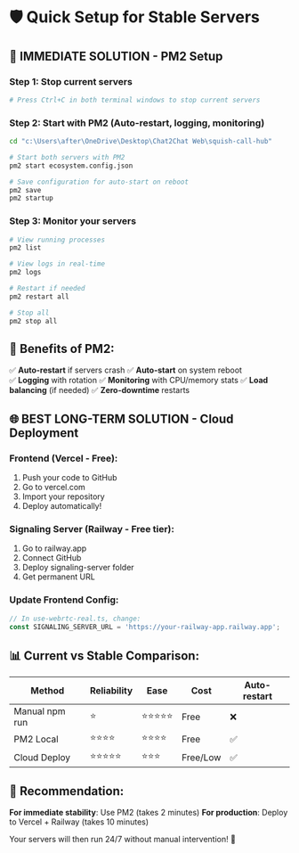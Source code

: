 # 🛡️ Quick Setup for Stable Servers

## 🚀 **IMMEDIATE SOLUTION - PM2 Setup**

### **Step 1: Stop current servers**
```bash
# Press Ctrl+C in both terminal windows to stop current servers
```

### **Step 2: Start with PM2 (Auto-restart, logging, monitoring)**
```bash
cd "c:\Users\after\OneDrive\Desktop\Chat2Chat Web\squish-call-hub"

# Start both servers with PM2
pm2 start ecosystem.config.json

# Save configuration for auto-start on reboot
pm2 save
pm2 startup
```

### **Step 3: Monitor your servers**
```bash
# View running processes
pm2 list

# View logs in real-time
pm2 logs

# Restart if needed
pm2 restart all

# Stop all
pm2 stop all
```

## 🎯 **Benefits of PM2:**

✅ **Auto-restart** if servers crash
✅ **Auto-start** on system reboot  
✅ **Logging** with rotation
✅ **Monitoring** with CPU/memory stats
✅ **Load balancing** (if needed)
✅ **Zero-downtime** restarts

## 🌐 **BEST LONG-TERM SOLUTION - Cloud Deployment**

### **Frontend (Vercel - Free):**
1. Push your code to GitHub
2. Go to vercel.com
3. Import your repository
4. Deploy automatically!

### **Signaling Server (Railway - Free tier):**
1. Go to railway.app
2. Connect GitHub
3. Deploy signaling-server folder
4. Get permanent URL

### **Update Frontend Config:**
```typescript
// In use-webrtc-real.ts, change:
const SIGNALING_SERVER_URL = 'https://your-railway-app.railway.app';
```

## 📊 **Current vs Stable Comparison:**

| Method | Reliability | Ease | Cost | Auto-restart |
|--------|-------------|------|------|--------------|
| Manual npm run | ⭐ | ⭐⭐⭐⭐⭐ | Free | ❌ |
| PM2 Local | ⭐⭐⭐⭐ | ⭐⭐⭐⭐ | Free | ✅ |
| Cloud Deploy | ⭐⭐⭐⭐⭐ | ⭐⭐⭐ | Free/Low | ✅ |

## 🎯 **Recommendation:**

**For immediate stability**: Use PM2 (takes 2 minutes)
**For production**: Deploy to Vercel + Railway (takes 10 minutes)

Your servers will then run 24/7 without manual intervention! 🚀
